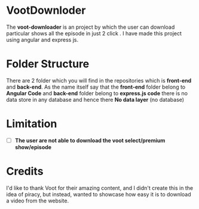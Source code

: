 
# VootDownloder

The **voot-downloader** is an project by which the user can download particular shows all the episode in just 2 click . I have made this project using
angular and express js.


# Folder Structure

There are 2 folder which you will find in the repositories which is **front-end** and  **back-end**. As the name itself say that the **front-end** folder belong to **Angular Code** and **back-end** folder belong to **express.js code** there is no data store in any database and hence there **No data layer** (no database)

# Limitation

 - [ ] **The user are not able to download the voot select/premium show/episode**
 
# Credits
I'd like to thank Voot for their amazing content, and I didn't create this in the idea of piracy, but instead, wanted to showcase how easy it is to download a video from the website.
